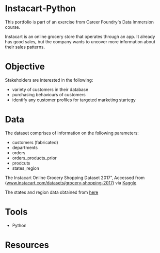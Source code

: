 # Instacart-Python

This portfolio is part of an exercise from Career Foundry's Data Immersion course. 

Instacart is an online grocery store that operates through an app. It already has good sales, but the company wants to uncover more information about their sales patterns.

# Objective

Stakeholders are interested in the following: 

- variety of customers in their database
- purchasing behaviours of customers
- identify any customer profiles for targeted marketing startegy

# Data

The dataset comprises of information on the following parameters: 

- customers (fabricated)
- departments
- orders
- orders_products_prior
- prodcuts
- states_region

The Instacart Online Grocery Shopping Dataset 2017”, Accessed from (www.instacart.com/datasets/grocery-shopping-2017) via [Kaggle](https://www.kaggle.com/datasets/psparks/instacart-market-basket-analysis)

The states and region data obtained from [here](https://simple.wikipedia.org/wiki/List_of_regions_of_the_United_States)

# Tools

- Python

# Resources

